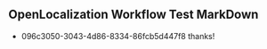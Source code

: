 ## OpenLocalization Workflow Test MarkDown
* 096c3050-3043-4d86-8334-86fcb5d447f8 thanks!

<!--HONumber=Aug16_HO4-->


